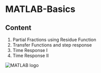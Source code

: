 # MATLAB-Basics

## **Content**

1. Partial Fractions using Residue Function
2. Transfer Functions and step response
3. Time Response I
4. Time Response II 

![MATLAB logo](https://user-images.githubusercontent.com/74449277/134869973-6b513bb3-bf07-4a13-90e8-33fb7e0bd22b.png)
